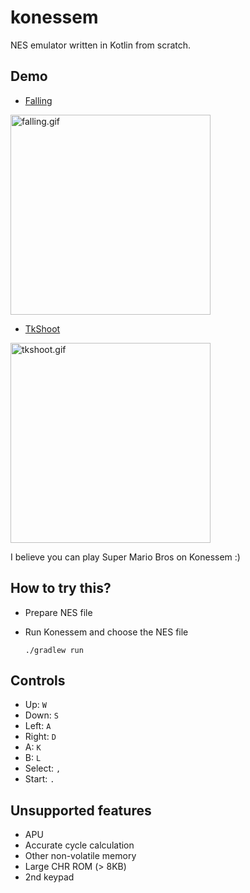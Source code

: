 # konessem
NES emulator written in Kotlin from scratch.

## Demo

- [Falling](https://github.com/vblank182/falling-nes)

<img src="https://user-images.githubusercontent.com/59043/103191859-dfa3dc00-4919-11eb-86bf-d68afd4afc8b.gif" alt="falling.gif" width="320"/>

- [TkShoot](http://hp.vector.co.jp/authors/VA042397/nes/sample.html)

<img src="https://user-images.githubusercontent.com/59043/103191876-f21e1580-4919-11eb-8c54-9de815c3bdde.gif" alt="tkshoot.gif" width="320"/>

I believe you can play Super Mario Bros on Konessem :)

## How to try this?

- Prepare NES file
- Run Konessem and choose the NES file

  ```
  ./gradlew run
  ```

## Controls

- Up: `W`
- Down: `S`
- Left: `A`
- Right: `D`
- A: `K`
- B: `L`
- Select: `,`
- Start: `.`

## Unsupported features

- APU
- Accurate cycle calculation
- Other non-volatile memory
- Large CHR ROM (> 8KB)
- 2nd keypad
